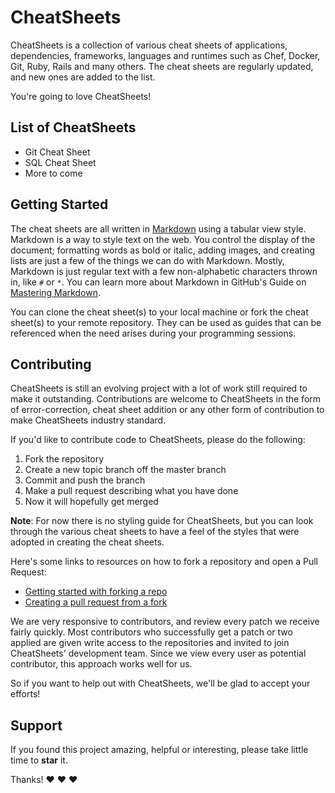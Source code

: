 # CheatSheets
CheatSheets is a collection of various cheat sheets of applications, dependencies, frameworks, languages and runtimes such as Chef, Docker, Git, Ruby, Rails and many others. The cheat sheets are regularly updated, and new ones are added to the list.

You're going to love CheatSheets!

## List of CheatSheets
* Git Cheat Sheet
* SQL Cheat Sheet
* More to come

## Getting Started
The cheat sheets are all written in [Markdown](https://en.wikipedia.org/wiki/Markdown) using a tabular view style. Markdown is a way to style text on the web. You control the display of the document; formatting words as bold or italic, adding images, and creating lists are just a few of the things we can do with Markdown. Mostly, Markdown is just regular text with a few non-alphabetic characters thrown in, like `#` or `*`. You can learn more about Markdown in GitHub's Guide on [Mastering Markdown](https://guides.github.com/features/mastering-markdown/).

You can clone the cheat sheet(s) to your local machine or fork the cheat sheet(s) to your remote repository. They can be used as guides that can be referenced when the need arises during your programming sessions.

## Contributing
CheatSheets is still an evolving project with a lot of work still required to make it outstanding. Contributions are welcome to CheatSheets in the form of error-correction, cheat sheet addition or any other form of contribution to make CheatSheets industry standard.

If you'd like to contribute code to CheatSheets, please do the following:


1. Fork the repository
2. Create a new topic branch off the master branch
3. Commit and push the branch
4. Make a pull request describing what you have done
5. Now it will hopefully get merged

**Note**: For now there is no styling guide for CheatSheets, but you can look through the various cheat sheets to have a feel of the styles that were adopted in creating the cheat sheets.

Here's some links to resources on how to fork a repository and open a Pull Request: 

- [Getting started with forking a repo](https://help.github.com/en/github/getting-started-with-github/fork-a-repo)   
- [Creating a pull request from a fork](https://help.github.com/en/github/collaborating-with-issues-and-pull-requests/creating-a-pull-request-from-a-fork)



We are very responsive to contributors, and review every patch we receive fairly quickly. Most contributors who successfully get a patch or two applied are given write access to the repositories and invited to join CheatSheets' development team. Since we view every user as potential contributor, this approach works well for us.

So if you want to help out with CheatSheets, we'll be glad to accept your efforts!

## Support
If you found this project amazing, helpful or interesting, please take little time to **star** it.

Thanks! ❤️ ❤️ ❤️
